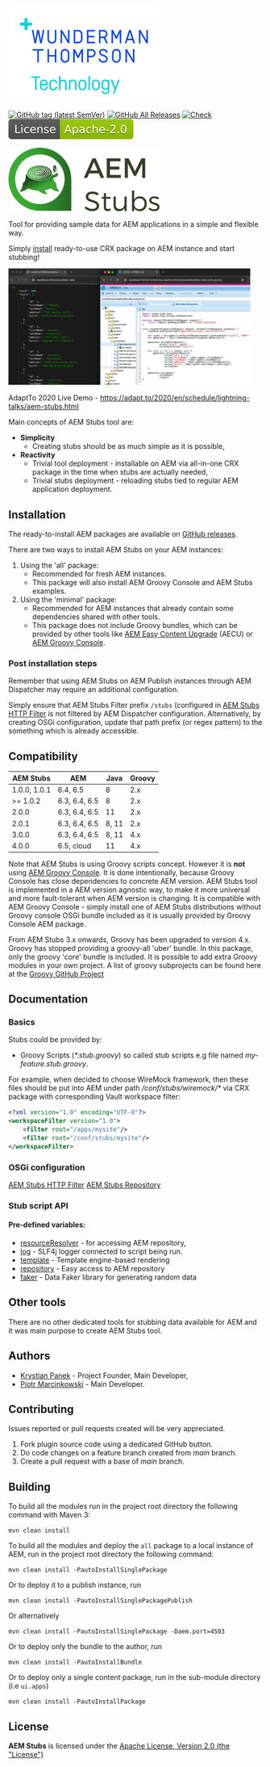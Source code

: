 [![WTT logo](docs/wtt-logo.png)](https://www.wundermanthompson.com)

[![GitHub tag (latest SemVer)](https://img.shields.io/github/v/tag/wttech/aem-stubs)](https://github.com/wttech/aem-stubs/releases)
[![GitHub All Releases](https://img.shields.io/github/downloads/wttech/aem-stubs/total)](https://github.com/wttech/aem-stubs/releases)
[![Check](https://github.com/wttech/aem-stubs/workflows/Check/badge.svg)](https://github.com/wttech/aem-stubs/actions/workflows/check.yml)
[![Apache License, Version 2.0, January 2004](docs/apache-license-badge.svg)](http://www.apache.org/licenses/)

<p>
  <img src="docs/logo-text.svg" alt="AEM Stubs" width="300"/>
</p>

Tool for providing sample data for AEM applications in a simple and flexible way.

Simply [install](#installation) ready-to-use CRX package on AEM instance and start stubbing!

<p>
  <img src="docs/screenshot.png" alt="AEM Stubs Screenshot" width="480"/>
</p>

AdaptTo 2020 Live Demo - <https://adapt.to/2020/en/schedule/lightning-talks/aem-stubs.html>

Main concepts of AEM Stubs tool are:

* **Simplicity**
    * Creating stubs should be as much simple as it is possible,
* **Reactivity**
    * Trivial tool deployment - installable on AEM via all-in-one CRX package in the time when stubs are actually needed,
    * Trivial stubs deployment - reloading stubs tied to regular AEM application deployment.

## Installation

The ready-to-install AEM packages are available on [GitHub releases](https://github.com/wttech/aem-stubs/releases).

There are two ways to install AEM Stubs on your AEM instances:

1. Using the 'all' package:
    * Recommended for fresh AEM instances.
    * This package will also install AEM Groovy Console and AEM Stubs examples.
2. Using the 'minimal' package:
    * Recommended for AEM instances that already contain some dependencies shared with other tools.
    * This package does not include Groovy bundles, which can be provided by other tools like [AEM Easy Content Upgrade](https://github.com/valtech/aem-easy-content-upgrade/releases) (AECU) or [AEM Groovy Console](https://github.com/orbinson/aem-groovy-console/releases).

### Post installation steps

Remember that using AEM Stubs on AEM Publish instances through AEM Dispatcher may require an additional configuration.

Simply ensure that AEM Stubs Filter prefix `/stubs` (configured in [AEM Stubs HTTP Filter](https://github.com/wttech/aem-stubs/blob/main-v4/core/src/main/java/com/wttech/aem/stubs/core/StubFilter.java) is not filtered by AEM Dispatcher configuration. 
Alternatively, by creating OSGi configuration, update that path prefix (or regex pattern) to the something which is already accessible.

## Compatibility

| AEM Stubs    | AEM           | Java  | Groovy |
|--------------|---------------|-------|--------|
| 1.0.0, 1.0.1 | 6.4, 6.5      | 8     | 2.x    |
| >= 1.0.2     | 6.3, 6.4, 6.5 | 8     | 2.x    |
| 2.0.0        | 6.3, 6.4, 6.5 | 11    | 2.x    |
| 2.0.1        | 6.3, 6.4, 6.5 | 8, 11 | 2.x    |
| 3.0.0        | 6.3, 6.4, 6.5 | 8, 11 | 4.x    |
| 4.0.0        | 6.5, cloud    | 11    | 4.x    |

Note that AEM Stubs is using Groovy scripts concept. However it is **not** using [AEM Groovy Console](https://github.com/icfnext/aem-groovy-console). It is done intentionally, because Groovy Console has close dependencies to concrete AEM version.
AEM Stubs tool is implemented in a AEM version agnostic way, to make it more universal and more fault-tolerant when AEM version is changing.
It is compatible with AEM Groovy Console - simply install one of AEM Stubs distributions without Groovy console OSGi bundle included as it is usually provided by Groovy Console AEM package.

From AEM Stubs 3.x onwards, Groovy has been upgraded to version 4.x. Groovy has stopped providing a groovy-all 'uber' bundle. In this package, only the groovy 'core' bundle is included. It is possible to add extra Groovy modules in your own project.
A list of groovy subprojects can be found here at the [Groovy GitHub Project](https://github.com/apache/groovy/tree/master/subprojects)

## Documentation

### Basics

Stubs could be provided by:

* Groovy Scripts (_*.stub.groovy_) so called stub scripts e.g file named _my-feature.stub.groovy_.

For example, when decided to choose WireMock framework, then these files should be put into AEM under path _/conf/stubs/wiremock/*_
via CRX package with corresponding Vault workspace filter:

```xml
<?xml version="1.0" encoding="UTF-8"?>
<workspaceFilter version="1.0">
    <filter root="/apps/mysite"/>
    <filter root="/conf/stubs/mysite"/>
</workspaceFilter>
```

### OSGi configuration

[AEM Stubs HTTP Filter](http://localhost:4502/system/console/configMgr/com.wttech.aem.stubs.core.StubFilter)
[AEM Stubs Repository](http://localhost:4502/system/console/configMgr/com.wttech.aem.stubs.core.StubRepository)

### Stub script API

#### Pre-defined variables:

* [resourceResolver](https://sling.apache.org/apidocs/sling11/org/apache/sling/api/resource/ResourceResolver.html) - for accessing AEM repository,
* [log](https://github.com/qos-ch/slf4j/blob/master/slf4j-api/src/main/java/org/slf4j/Logger.java) - SLF4j logger connected to script being run.
* [template](https://github.com/wttech/aem-stubs/blob/main-v4/core/src/main/java/com/wttech/aem/stubs/core/script/Template.java) - Template engine-based rendering
* [repository](https://github.com/wttech/aem-stubs/blob/main-v4/core/src/main/java/com/wttech/aem/stubs/core/script/Repository.java) - Easy access to AEM repository
* [faker](https://github.com/datafaker-net/datafaker/blob/main/src/main/java/net/datafaker/Faker.java) - Data Faker library for generating random data

## Other tools

There are no other dedicated tools for stubbing data available for AEM and it was main purpose to create AEM Stubs tool.

## Authors

* [Krystian Panek](mailto:krystian.panek@vml.com) - Project Founder, Main Developer,
* [Piotr Marcinkowski](mailto:piotr.marcinkowski@vml.com) - Main Developer.

## Contributing

Issues reported or pull requests created will be very appreciated.

1. Fork plugin source code using a dedicated GitHub button.
2. Do code changes on a feature branch created from *main* branch.
3. Create a pull request with a base of *main* branch.

## Building

To build all the modules run in the project root directory the following command with Maven 3:

    mvn clean install

To build all the modules and deploy the `all` package to a local instance of AEM, run in the project root directory the following command:

    mvn clean install -PautoInstallSinglePackage

Or to deploy it to a publish instance, run

    mvn clean install -PautoInstallSinglePackagePublish

Or alternatively

    mvn clean install -PautoInstallSinglePackage -Daem.port=4503

Or to deploy only the bundle to the author, run

    mvn clean install -PautoInstallBundle

Or to deploy only a single content package, run in the sub-module directory (i.e `ui.apps`)

    mvn clean install -PautoInstallPackage

## License

**AEM Stubs** is licensed under the [Apache License, Version 2.0 (the "License")](https://www.apache.org/licenses/LICENSE-2.0.txt)
